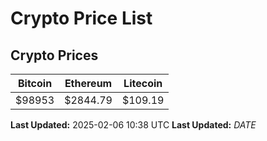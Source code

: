 # Crypto Price List

## Crypto Prices
| Bitcoin | Ethereum | Litecoin |
| ------- | -------- | -------- |
| $98953 | $2844.79 | $109.19 |
**Last Updated:** 2025-02-06 10:38 UTC
**Last Updated:** $DATE$
